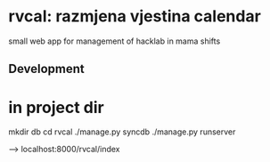 rvcal: razmjena vjestina calendar
=================================

small web app for management of hacklab in mama shifts

Development
-----------

# in project dir
mkdir db
cd rvcal
./manage.py syncdb
./manage.py runserver

--> localhost:8000/rvcal/index